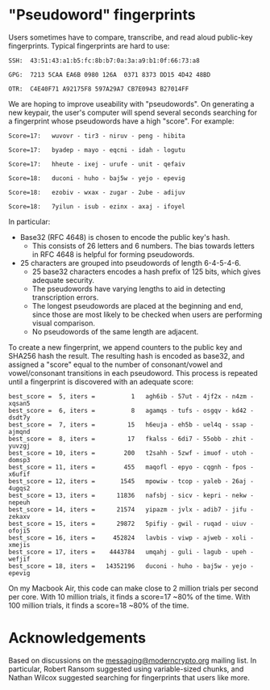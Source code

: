 

"Pseudoword" fingerprints
====

Users sometimes have to compare, transcribe, and read aloud public-key fingerprints.  Typical fingerprints are hard to use:

    SSH:  43:51:43:a1:b5:fc:8b:b7:0a:3a:a9:b1:0f:66:73:a8

    GPG:  7213 5CAA EA6B 0980 126A  0371 8373 DD15 4D42 48BD

    OTR:  C4E40F71 A92175F8 597A29A7 CB7E0943 B27014FF

We are hoping to improve useability with "pseudowords".  On generating a new keypair, the user's computer will spend several seconds searching for a fingerprint whose pseudowords have a high "score".  For example:

    Score=17:   wuvovr - tir3 - niruv - peng - hibita
    
    Score=17:   byadep - mayo - eqcni - idah - logutu

    Score=17:   hheute - ixej - urufe - unit - qefaiv

    Score=18:   duconi - huho - baj5w - yejo - epevig

    Score=18:   ezobiv - wxax - zugar - 2ube - adijuv

    Score=18:   7yilun - isub - ezinx - axaj - ifoyel   

In particular:
 * Base32 (RFC 4648) is chosen to encode the public key's hash.
     * This consists of 26 letters and 6 numbers.  The bias towards letters in RFC 4648 is helpful for forming pseudowords.
 * 25 characters are grouped into pseudowords of length 6-4-5-4-6.  
     * 25 base32 characters encodes a hash prefix of 125 bits, which gives adequate security.
     * The pseudowords have varying lengths to aid in detecting transcription errors.
     * The longest pseudowords are placed at the beginning and end, since those are most likely to be checked when users are performing visual comparison.
     * No pseudowords of the same length are adjacent.  

To create a new fingerprint, we append counters to the public key and SHA256 hash the result.   The resulting hash is encoded as base32, and assigned a "score" equal to the number of consonant/vowel and vowel/consonant transitions in each pseudoword.  This process is repeated until a fingerprint is discovered with an adequate score:

    best_score =  5, iters =          1   agh6ib - 57ut - 4jf2x - n4zm - xqsan5
    best_score =  6, iters =          8   agamqs - tufs - osgqv - kd42 - dsdt7y
    best_score =  7, iters =         15   h6euja - eh5b - uel4q - ssap - ajmqnd
    best_score =  8, iters =         17   fkalss - 6di7 - 55obb - zhit - yuvzgj
    best_score = 10, iters =        200   t2sahh - 5zwf - imuof - utoh - domsp3
    best_score = 11, iters =        455   maqofl - epyo - cqgnh - fpos - x6ufif
    best_score = 12, iters =       1545   mpowiw - tcop - yaleb - 26aj - 4ugqs2
    best_score = 13, iters =      11836   nafsbj - sicv - kepri - nekw - nepeuh
    best_score = 14, iters =      21574   yipazm - jvlx - adib7 - jifu - zekaxv
    best_score = 15, iters =      29872   5pifiy - gwil - ruqad - uiuv - ofoji5
    best_score = 16, iters =     452824   lavbis - viwp - ajweb - xoli - xmejis
    best_score = 17, iters =    4443784   umqahj - guli - lagub - upeh - wefjif
    best_score = 18, iters =   14352196   duconi - huho - baj5w - yejo - epevig

On my Macbook Air, this code can make close to 2 million trials per second per core.  With 10 million trials, it finds a score=17 ~80% of the time.  With 100 million trials, it finds a score=18 ~80% of the time.

Acknowledgements
===
Based on discussions on the messaging@moderncrypto.org mailing list.  In particular, Robert Ransom suggested using variable-sized chunks, and Nathan Wilcox suggested searching for fingerprints that users like more.
